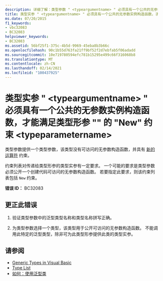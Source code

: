 ```yaml
---
description: 详细了解：类型参数 " <typeargumentname> " 必须具有一个公共的无参数实例构造函数，才能满足类型形参 "" 的 "New" 约束 <typeparametername>
title: 类型实参 " <typeargumentname> " 必须具有一个公共的无参数实例构造函数，才能满足类型形参 "" 的 "New" 约束 <typeparametername>
ms.date: 07/20/2015
f1_keywords:
- vbc32083
- BC32083
helpviewer_keywords:
- BC32083
ms.assetid: 56bf25f1-375c-4b5d-9969-45eba8b3b66c
ms.openlocfilehash: 90c1b55d763fa21ff9bf52f2d7ebfab5f06adadd
ms.sourcegitcommit: 10e719780594efc781b15295e499c66f316068b8
ms.translationtype: MT
ms.contentlocale: zh-CN
ms.lasthandoff: 02/14/2021
ms.locfileid: "100437925"
---
```

# <a name="type-argument-typeargumentname-must-have-a-public-parameterless-instance-constructor-to-satisfy-the-new-constraint-for-type-parameter-typeparametername"></a>类型实参 " \<typeargumentname> " 必须具有一个公共的无参数实例构造函数，才能满足类型形参 "" 的 "New" 约束 \<typeparametername>

类型参数提供一个类型参数，该类型没有可访问的无参数构造函数，并具有 [新的运算符](../language-reference/operators/new-operator.md) 约束。  
  
 约束列表对传递给类型形参的类型实参有一定要求。 一个可能的要求是类型参数必须公开一个创建代码可访问的无参数构造函数。 若要指定此要求，则该约束列表包括 `New` 约束。  
  
 **错误 ID：** BC32083  
  
## <a name="to-correct-this-error"></a>更正此错误  
  
1. 验证类型参数中的泛型类型名称和类型名称拼写正确。  
  
2. 为类型参数选择一个类型，该类型用于公开可访问的无参数构造函数。 不能调用此特定的泛型类型，除非可为此类型形参提供此类的类型实参。  
  
## <a name="see-also"></a>请参阅

- [Generic Types in Visual Basic](../programming-guide/language-features/data-types/generic-types.md)
- [Type List](../language-reference/statements/type-list.md)
- [如何：使用泛型类](../programming-guide/language-features/data-types/how-to-use-a-generic-class.md)
